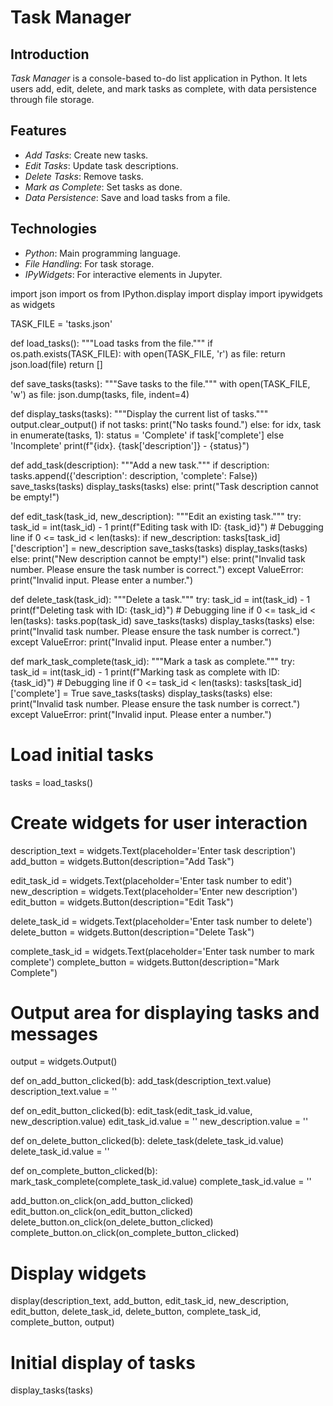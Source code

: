 # Task Manager

## Introduction

*Task Manager* is a console-based to-do list application in Python. It lets users add, edit, delete, and mark tasks as complete, with data persistence through file storage.

## Features

- *Add Tasks*: Create new tasks.
- *Edit Tasks*: Update task descriptions.
- *Delete Tasks*: Remove tasks.
- *Mark as Complete*: Set tasks as done.
- *Data Persistence*: Save and load tasks from a file.

## Technologies

- *Python*: Main programming language.
- *File Handling*: For task storage.
- *IPyWidgets*: For interactive elements in Jupyter.


import json
import os
from IPython.display import display
import ipywidgets as widgets

TASK_FILE = 'tasks.json'

def load_tasks():
    """Load tasks from the file."""
    if os.path.exists(TASK_FILE):
        with open(TASK_FILE, 'r') as file:
            return json.load(file)
    return []

def save_tasks(tasks):
    """Save tasks to the file."""
    with open(TASK_FILE, 'w') as file:
        json.dump(tasks, file, indent=4)

def display_tasks(tasks):
    """Display the current list of tasks."""
    output.clear_output()
    if not tasks:
        print("No tasks found.")
    else:
        for idx, task in enumerate(tasks, 1):
            status = 'Complete' if task['complete'] else 'Incomplete'
            print(f"{idx}. {task['description']} - {status}")

def add_task(description):
    """Add a new task."""
    if description:
        tasks.append({'description': description, 'complete': False})
        save_tasks(tasks)
        display_tasks(tasks)
    else:
        print("Task description cannot be empty!")

def edit_task(task_id, new_description):
    """Edit an existing task."""
    try:
        task_id = int(task_id) - 1
        print(f"Editing task with ID: {task_id}")  # Debugging line
        if 0 <= task_id < len(tasks):
            if new_description:
                tasks[task_id]['description'] = new_description
                save_tasks(tasks)
                display_tasks(tasks)
            else:
                print("New description cannot be empty!")
        else:
            print("Invalid task number. Please ensure the task number is correct.")
    except ValueError:
        print("Invalid input. Please enter a number.")

def delete_task(task_id):
    """Delete a task."""
    try:
        task_id = int(task_id) - 1
        print(f"Deleting task with ID: {task_id}")  # Debugging line
        if 0 <= task_id < len(tasks):
            tasks.pop(task_id)
            save_tasks(tasks)
            display_tasks(tasks)
        else:
            print("Invalid task number. Please ensure the task number is correct.")
    except ValueError:
        print("Invalid input. Please enter a number.")

def mark_task_complete(task_id):
    """Mark a task as complete."""
    try:
        task_id = int(task_id) - 1
        print(f"Marking task as complete with ID: {task_id}")  # Debugging line
        if 0 <= task_id < len(tasks):
            tasks[task_id]['complete'] = True
            save_tasks(tasks)
            display_tasks(tasks)
        else:
            print("Invalid task number. Please ensure the task number is correct.")
    except ValueError:
        print("Invalid input. Please enter a number.")

# Load initial tasks
tasks = load_tasks()

# Create widgets for user interaction
description_text = widgets.Text(placeholder='Enter task description')
add_button = widgets.Button(description="Add Task")

edit_task_id = widgets.Text(placeholder='Enter task number to edit')
new_description = widgets.Text(placeholder='Enter new description')
edit_button = widgets.Button(description="Edit Task")

delete_task_id = widgets.Text(placeholder='Enter task number to delete')
delete_button = widgets.Button(description="Delete Task")

complete_task_id = widgets.Text(placeholder='Enter task number to mark complete')
complete_button = widgets.Button(description="Mark Complete")

# Output area for displaying tasks and messages
output = widgets.Output()

def on_add_button_clicked(b):
    add_task(description_text.value)
    description_text.value = ''

def on_edit_button_clicked(b):
    edit_task(edit_task_id.value, new_description.value)
    edit_task_id.value = ''
    new_description.value = ''

def on_delete_button_clicked(b):
    delete_task(delete_task_id.value)
    delete_task_id.value = ''

def on_complete_button_clicked(b):
    mark_task_complete(complete_task_id.value)
    complete_task_id.value = ''

add_button.on_click(on_add_button_clicked)
edit_button.on_click(on_edit_button_clicked)
delete_button.on_click(on_delete_button_clicked)
complete_button.on_click(on_complete_button_clicked)

# Display widgets
display(description_text, add_button, 
        edit_task_id, new_description, edit_button, 
        delete_task_id, delete_button, 
        complete_task_id, complete_button, 
        output)

# Initial display of tasks
display_tasks(tasks)
